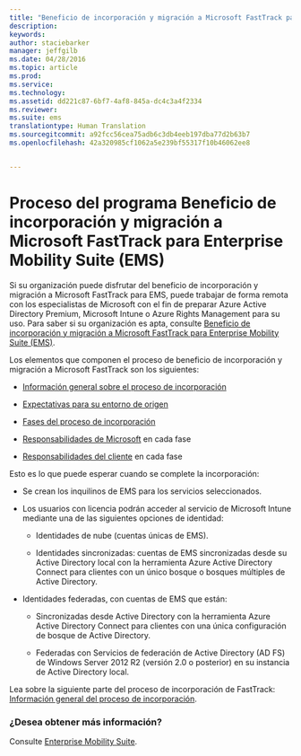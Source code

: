 ```yaml
---
title: "Beneficio de incorporación y migración a Microsoft FastTrack para Enterprise Mobility Suite (EMS)"
description: 
keywords: 
author: staciebarker
manager: jeffgilb
ms.date: 04/28/2016
ms.topic: article
ms.prod: 
ms.service: 
ms.technology: 
ms.assetid: dd221c87-6bf7-4af8-845a-dc4c3a4f2334
ms.reviewer: 
ms.suite: ems
translationtype: Human Translation
ms.sourcegitcommit: a92fcc56cea75adb6c3db4eeb197dba77d2b63b7
ms.openlocfilehash: 42a320985cf1062a5e239bf55317f10b46062ee8


---
```


# Proceso del programa Beneficio de incorporación y migración a Microsoft FastTrack para Enterprise Mobility Suite (EMS)
Si su organización puede disfrutar del beneficio de incorporación y migración a Microsoft FastTrack para EMS, puede trabajar de forma remota con los especialistas de Microsoft con el fin de preparar Azure Active Directory Premium, Microsoft Intune o Azure Rights Management para su uso. Para saber si su organización es apta, consulte [Beneficio de incorporación y migración a Microsoft FastTrack para Enterprise Mobility Suite (EMS)](fasttrack-center-benefit-for-enterprise-mobility-suite-ems.md).


Los elementos que componen el proceso de beneficio de incorporación y migración a Microsoft FastTrack son los siguientes: 

-   [Información general sobre el proceso de incorporación](fasttrack-center-benefit-process-for-ems-overview.md)

-   [Expectativas para su entorno de origen](fasttrack-center-benefit-process-for-ems-environment-expectations.md)

-   [Fases del proceso de incorporación](fasttrack-center-benefit-process-for-ems-phases.md)

-   [Responsabilidades de Microsoft](fasttrack-center-benefit-process-for-ems-microsoft-responsibilities.md) en cada fase

-   [Responsabilidades del cliente](fasttrack-center-benefit-process-for-ems-your-responsibilities.md) en cada fase

Esto es lo que puede esperar cuando se complete la incorporación:

-   Se crean los inquilinos de EMS para los servicios seleccionados.

-   Los usuarios con licencia podrán acceder al servicio de Microsoft Intune mediante una de las siguientes opciones de identidad:

    -   Identidades de nube (cuentas únicas de EMS).

    -   Identidades sincronizadas: cuentas de EMS sincronizadas desde su Active Directory local con la herramienta Azure Active Directory Connect para clientes con un único bosque o bosques múltiples de Active Directory.

-   Identidades federadas, con cuentas de EMS que están:

    -   Sincronizadas desde Active Directory con la herramienta Azure Active Directory Connect para clientes con una única configuración de bosque de Active Directory.

    -   Federadas con Servicios de federación de Active Directory (AD FS) de Windows Server 2012 R2 (versión 2.0 o posterior) en su instancia de Active Directory local.

Lea sobre la siguiente parte del proceso de incorporación de FastTrack: [Información general del proceso de incorporación](fasttrack-center-benefit-process-for-ems-overview.md).

### ¿Desea obtener más información?
Consulte [Enterprise Mobility Suite](https://www.microsoft.com/en-us/server-cloud/enterprise-mobility/overview.aspx).




<!--HONumber=Jul16_HO3-->


